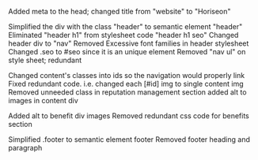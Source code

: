 Added meta to the head; changed title from "website" to "Horiseon"

Simplified the div with the class "header" to semantic element "header"
Eliminated "header h1" from stylesheet code "header h1 seo"
Changed header div to "nav"
Removed Excessive font families in header stylesheet
Changed .seo to #seo since it is an unique element
Removed "nav ul" on style sheet; redundant

Changed content's classes into ids so the navigation would properly link
Fixed redundant code. i.e. changed each [#id] img to single content img
Removed unneeded class in reputation management section
added alt to images in content div

Added alt to benefit div images
Removed redundant css code for benefits section

Simplified .footer to semantic element footer
Removed footer heading and paragraph

